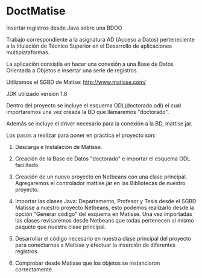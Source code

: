 # DoctMatise
Insertar registros desde Java sobre una BDOO

Trabajo correspondiente a la asignatura AD (Acceso a Datos) perteneciente a la titulación de Técnico Superior en el Desarrollo de aplicaciones multiplataformas.

La aplicación consistía en hacer una conexión a una Base de Datos Orientada a Objetos e insertar una serie de registros.

Utilizamos el SGBD de Matise: http://www.matisse.com/

JDK utilizado versión 1.8

Dentro del proyecto se incluye el esquema ODL(doctorado.odl) el cual importaremos una vez creada la BD que llamaremos "doctorado".

Además se incluye el driver necesario para la conexión a la BD, mattise.jar.


Los pasos a realizar para poner en práctica el proyecto son:

1. Descarga e Instalación de Matisse.

2. Creación de la Base de Datos "doctorado" e importar el esquema ODL facilitado.

3. Creación de un nuevo proyecto en Netbeans con una clase principal. Agregaremos el controlador mattise.jar en las Bibliotecas de nuestro proyecto.

4. Importar las clases Java: Departamento, Profesor y Tesis desde el SGBD Matisse a nuestro proyecto Netbeans, esto podemos realizarlo desde la opción "Generar código" del esquema en Matisse. Una vez importadas las clases revisaremos desde Netbeans que todas pertenecen al mismo paquete que nuestra clase principal.

5. Desarrollar el código necesario en nuestra clase principal del proyecto para conectarnos a Matisse y efectuar la inserción de diferentes registros.

6. Comprobar desde Matisse que los objetos se instanciaron correctamente.
